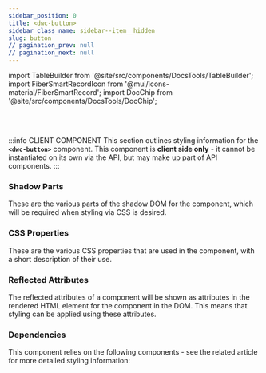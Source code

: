 ```yaml
---
sidebar_position: 0
title: <dwc-button>
sidebar_class_name: sidebar--item__hidden
slug: button
// pagination_prev: null
// pagination_next: null
---
```


import TableBuilder from '@site/src/components/DocsTools/TableBuilder';
import FiberSmartRecordIcon from '@mui/icons-material/FiberSmartRecord';
import DocChip from '@site/src/components/DocsTools/DocChip';

<DocChip tooltipText="This component will render with a shadow DOM, an API built into the browser that facilitates encapsulation." label="Shadow" target="_blank" clickable={false} iconName='shadow' />

<br />
<br />

:::info CLIENT COMPONENT
This section outlines styling information for the **`<dwc-button>`** component. This component is **client side only** - it cannot be instantiated on its own via the API, but may make up part of API components.
:::

### Shadow Parts
These are the various parts of the shadow DOM for the component, which will be required when styling via CSS is desired.
<TableBuilder tag='dwc-button' table="parts"/>

### CSS Properties

  These are the various CSS properties that are used in the component, with a short description of their use.
  
  <TableBuilder tag='dwc-button' table="properties"/>

### Reflected Attributes

  The reflected attributes of a component will be shown as attributes in the rendered HTML element for the component in the DOM. This means that styling can be applied using these attributes.
  
  <TableBuilder tag='dwc-button' table="reflects"/>

### Dependencies

  This component relies on the following components - see the related article for more detailed styling information:
  
  <TableBuilder tag='dwc-button' table="dependencies"/>
